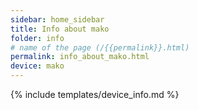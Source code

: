 ```yaml
---
sidebar: home_sidebar
title: Info about mako
folder: info
# name of the page (/{{permalink}}.html)
permalink: info_about_mako.html
device: mako
---
```

{% include templates/device_info.md %}
